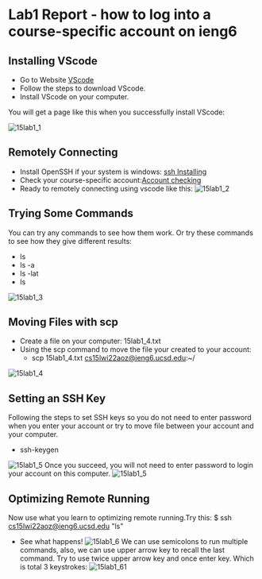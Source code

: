# Lab1 Report - how to log into a course-specific account on ieng6

## Installing VScode
* Go to Website [VScode](https://code.visualstudio.com/)
* Follow the steps to download VScode.
* Install VScode on your computer.

You will get a page like this when you successfully install VScode:

![15lab1_1](https://user-images.githubusercontent.com/97651152/149599479-36860c75-4c85-484a-a169-93aea8811b5c.png)


## Remotely Connecting
* Install OpenSSH if your system is windows: [ssh Installing](https://docs.microsoft.com/en-us/windows-server/administration/openssh/openssh_install_firstuse)
* Check your course-specific account:[Account checking](https://sdacs.ucsd.edu/~icc/index.php)
* Ready to remotely connecting using vscode like this:
![15lab1_2](https://user-images.githubusercontent.com/97651152/149599453-a2f357f6-1ce8-47a9-a2ab-cabfb8114122.png)

## Trying Some Commands
You can try any commands to see how them work. Or try these commands to see how they give different results:
* ls
* ls -a
* ls -lat
* ls <directory>

![15lab1_3](https://user-images.githubusercontent.com/97651152/149599780-47e45206-23e9-4db8-a368-15634cd45681.png)

## Moving Files with scp
* Create a file on your computer: 15lab1_4.txt
* Using the scp command to move the file your created to your account:
  - scp 15lab1_4.txt cs15lwi22aoz@ieng6.ucsd.edu:~/
  
![15lab1_4](https://user-images.githubusercontent.com/97651152/149601409-7ae67afe-a565-46f4-a3e8-ef43e86c444b.png)

## Setting an SSH Key
Following the steps to set SSH keys so you do not need to enter password when you enter your account or try to move file between your account and your computer.
* ssh-keygen
  
![15lab1_5](https://user-images.githubusercontent.com/97651152/149602396-8a9f9de4-aa26-4f52-ba0d-c64903b39358.png)
Once you succeed, you will not need to enter password to login your account on this computer.
![15lab1_5](https://user-images.githubusercontent.com/97651152/149600496-7a4ea41a-4796-480c-a1c3-37180676c250.png)

## Optimizing Remote Running
Now use what you learn to optimizing remote running.Try this:
  $ ssh cs15lwi22aoz@ieng6.ucsd.edu "ls"
* See what happens!
![15lab1_6](https://user-images.githubusercontent.com/97651152/149601589-1f8c13ce-05c1-4b17-b8b1-64f73146a6bd.png)
We can use semicolons to run multiple commands, also, we can use upper arrow key to recall the last command.
 Try to use twice upper arrow key and once enter key. Which is total 3 keystrokes:
![15lab1_61](<img width="647" alt="Screen Shot 2022-01-28 at 16 41 36" src="https://user-images.githubusercontent.com/97651152/151639992-05fde4eb-6816-4743-84c5-74acfa23acf1.png">)

